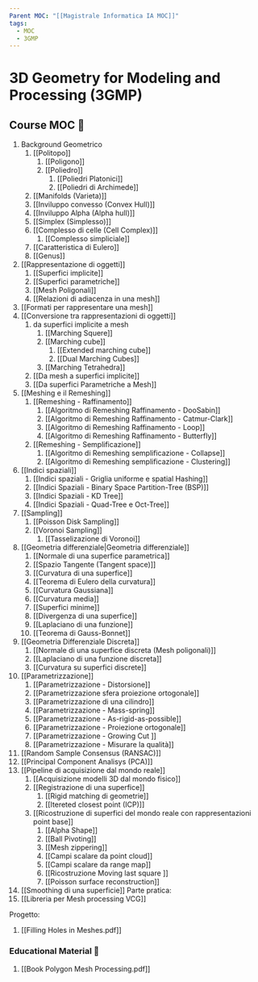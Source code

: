 ```yaml
---
Parent MOC: "[[Magistrale Informatica IA MOC]]"
tags:
  - MOC
  - 3GMP
---
```

# 3D Geometry for Modeling and Processing (3GMP)


## Course MOC  📒
1. Background Geometrico
	1. [[Politopo]]
		1. [[Poligono]]
		2. [[Poliedro]]
			1. [[Poliedri Platonici]]
			2. [[Poliedri di Archimede]]
	2. [[Manifolds (Varieta)]]
	3. [[Inviluppo convesso (Convex Hull)]]
	4. [[Inviluppo Alpha (Alpha hull)]]
	5. [[Simplex (Simplesso)]]
	6. [[Complesso di celle (Cell Complex)]]
		1. [[Complesso simpliciale]]
	7. [[Caratteristica di Eulero]]
	8. [[Genus]]
2. [[Rappresentazione di oggetti]]
	1. [[Superfici implicite]]
	2. [[Superfici parametriche]]
	3. [[Mesh Poligonali]]
	4. [[Relazioni di adiacenza in una mesh]]
3. [[Formati per rappresentare una mesh]]
4. [[Conversione tra rappresentazioni di oggetti]]
	1. da superfici implicite a mesh
		1. [[Marching Squere]]
		2. [[Marching cube]]
			1. [[Extended marching cube]]
			2. [[Dual Marching Cubes]]
		3. [[Marching Tetrahedra]]
	2. [[Da mesh a superfici implicite]]
	3. [[Da superfici Parametriche a Mesh]]
5. [[Meshing e il Remeshing]]
	1. [[Remeshing - Raffinamento]] 
		1. [[Algoritmo di Remeshing Raffinamento - DooSabin]]
		2. [[Algoritmo di Remeshing Raffinamento - Catmur-Clark]]
		3. [[Algoritmo di Remeshing Raffinamento - Loop]]
		4. [[Algoritmo di Remeshing Raffinamento - Butterfly]]
	2. [[Remeshing - Semplificazione]]
		1. [[Algoritmo di Remeshing semplificazione - Collapse]]
		2. [[Algoritmo di Remeshing semplificazione - Clustering]]
6. [[Indici spaziali]]
	1. [[Indici spaziali - Griglia uniforme e spatial Hashing]]
	2. [[Indici Spaziali - Binary Space Partition-Tree (BSP)]]
	3. [[Indici Spaziali - KD Tree]]
	4. [[Indici Spaziali - Quad-Tree e Oct-Tree]]
7. [[Sampling]]
	1. [[Poisson Disk Sampling]]
	2. [[Voronoi Sampling]]
		1. [[Tasselizazione di Voronoi]]
8. [[Geometria differenziale|Geometria differenziale]]
	1. [[Normale di una superfice parametrica]]
	2. [[Spazio Tangente (Tangent space)]]
	3. [[Curvatura di una superfice]]
	4. [[Teorema di Eulero della curvatura]]
	5. [[Curvatura Gaussiana]]
	6. [[Curvatura media]]
	7. [[Superfici minime]]
	8. [[Divergenza di una superfice]]
	9. [[Laplaciano di una funzione]]
	10. [[Teorema di Gauss-Bonnet]]
9. [[Geometria Differenziale Discreta]]
	1. [[Normale di una superfice discreta (Mesh poligonali)]]
	2. [[Laplaciano di una funzione discreta]]
	3. [[Curvatura su superfici discrete]]
10. [[Parametrizzazione]]
	1. [[Parametrizzazione - Distorsione]]
	2. [[Parametrizzazione sfera proiezione ortogonale]]
	3. [[Parametrizzazione di una cilindro]]
	4. [[Parametrizzazione - Mass-spring]]
	5. [[Parametrizzazione - As-rigid-as-possible]]
	6. [[Parametrizzazione - Proiezione ortogonale]]
	7. [[Parametrizzazione - Growing Cut ]]
	8. [[Parametrizzazione - Misurare la qualità]]
11. [[Random Sample Consensus (RANSAC)]]
12. [[Principal Component Analisys (PCA)]]
13. [[Pipeline di acquisizione dal mondo reale]]
	1. [[Acquisizione modelli 3D dal mondo fisico]]
	2. [[Registrazione di una superfice]]
		1. [[Rigid matching di geometrie]]
		2. [[Itereted closest point (ICP)]]
	3. [[Ricostruzione di superfici del mondo reale con rappresentazioni point base]]
		1. [[Alpha Shape]]
		2. [[Ball Pivoting]]
		3. [[Mesh zippering]]
		4. [[Campi scalare da point cloud]]
		5. [[Campi scalare da range map]]
		6. [[Ricostruzione Moving last square ]]
		7. [[Poisson surface reconstruction]]
14. [[Smoothing di una superficie]]
Parte pratica:
15. [[Libreria per Mesh processing VCG]]


Progetto:
1. [[Filling Holes in Meshes.pdf]]

### Educational Material 🧱
1. [[Book Polygon Mesh Processing.pdf]]



